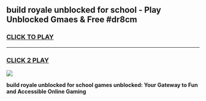 
## build royale unblocked for school - Play Unblocked Gmaes & Free #dr8cm
<h3>
<a href="https://news.freeplayer.one?title=build_royale_unblocked_for_school&ref=24F">CLICK TO PLAY</a></h3>
<hr>

<h3>
<a href="https://news.freeplayer.one?title=build_royale_unblocked_for_school&ref=24F">CLICK 2 PLAY</a>
  
</h3>

<a href="https://news.freeplayer.one?title=build_royale_unblocked_for_school&ref=24F/"><img src="https://clearcache.store/games.png"></a>


**build royale unblocked for school games unblocked: Your Gateway to Fun and Accessible Online Gaming**
